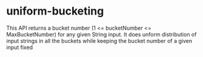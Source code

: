 # uniform-bucketing
This API returns a bucket number (1 &lt;= bucketNumber &lt;= MaxBucketNumber) for any given String input. It does unform distribution of input strings in all the buckets while keeping the bucket number of a given input fixed
